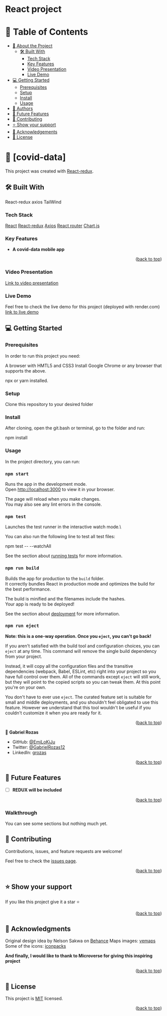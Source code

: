 # React project
<a name="readme-top"></a>

<!-- TABLE OF CONTENTS -->

# 📗 Table of Contents

- [📖 About the Project](#about-project)
  - [🛠 Built With](#built-with)
    - [Tech Stack](#tech-stack)
    - [Key Features](#key-features)
    - [Video Presentation](#video-presentation)
    - [Live Demo](#live-demo)
- [💻 Getting Started](#getting-started)
  - [Prerequisites](#prerequisites)
  - [Setup](#setup)
  - [Install](#install)
  - [Usage](#usage)
- [👥 Authors](#authors)
- [🔭 Future Features](#future-features)
- [🤝 Contributing](#contributing)
- [⭐️ Show your support](#support)
- [🙏 Acknowledgements](#acknowledgements)
- [📝 License](#license)

<!-- PROJECT DESCRIPTION -->

# 📖 [covid-data] <a name="about-project"></a>

This project was created with [React-redux](https://redux.js.org/introduction/installation).

## 🛠 Built With <a name="built-with"></a>

React-redux
axios
TailWind

### Tech Stack <a name="tech-stack"></a>

[React](https://github.com/facebook/create-react-app)
[React-redux](https://redux.js.org/introduction/installation)
[Axios](https://axios-http.com/docs/intro)
[React router](https://reactrouter.com/en/main)
[Chart.js](https://www.chartjs.org/)

<!-- Features -->

### Key Features <a name="key-features"></a>

- **A covid-data mobile app**

<p align="right">(<a href="#readme-top">back to top</a>)</p>

### Video Presentation <a name="video-presentation"></a>

[Link to video presentation](https://youtu.be/eEB3oMOrVAg)

### Live Demo <a name="live-demo"></a>

Feel free to check the live demo for this project
(deployed with render.com) [link to live demo](https://coviddata.onrender.com/)

<!-- GETTING STARTED -->

## 💻 Getting Started <a name="getting-started"></a>

### Prerequisites

In order to run this project you need:

A browser with HMTL5 and CSS3
Install Google Chrome or any browser that supports the above.

npx or yarn installed.

### Setup

Clone this repository to your desired folder

### Install

<!-- Install this project with: -->

After cloning, open the git.bash or terminal, go to the folder and run:

npm install

### Usage

In the project directory, you can run:

### `npm start`

Runs the app in the development mode.\
Open [http://localhost:3000](http://localhost:3000) to view it in your browser.

The page will reload when you make changes.\
You may also see any lint errors in the console.

### `npm test`

Launches the test runner in the interactive watch mode.\

You can also run the following line to test all test files: 

npm test -- --watchAll

See the section about [running tests](https://facebook.github.io/create-react-app/docs/running-tests) for more information.

### `npm run build`

Builds the app for production to the `build` folder.\
It correctly bundles React in production mode and optimizes the build for the best performance.

The build is minified and the filenames include the hashes.\
Your app is ready to be deployed!

See the section about [deployment](https://facebook.github.io/create-react-app/docs/deployment) for more information.

### `npm run eject`

**Note: this is a one-way operation. Once you `eject`, you can't go back!**

If you aren't satisfied with the build tool and configuration choices, you can `eject` at any time. This command will remove the single build dependency from your project.

Instead, it will copy all the configuration files and the transitive dependencies (webpack, Babel, ESLint, etc) right into your project so you have full control over them. All of the commands except `eject` will still work, but they will point to the copied scripts so you can tweak them. At this point you're on your own.

You don't have to ever use `eject`. The curated feature set is suitable for small and middle deployments, and you shouldn't feel obligated to use this feature. However we understand that this tool wouldn't be useful if you couldn't customize it when you are ready for it.

<p align="right">(<a href="#readme-top">back to top</a>)</p>

<!-- AUTHORS -->

👤 **Gabriel Rozas**

- GitHub: [@EmiLoKiJu](https://github.com/EmiLoKiJu)
- Twitter: [@GabrielRozas12](https://twitter.com/GabrielRozas12)
- LinkedIn: [grozas](https://www.linkedin.com/in/grozas/)

<p align="right">(<a href="#readme-top">back to top</a>)</p>

<!-- FUTURE FEATURES -->

## 🔭 Future Features <a name="future-features"></a>

- [ ] **REDUX will be included**

<p align="right">(<a href="#readme-top">back to top</a>)</p>

### Walkthrough

You can see some sections but nothing much yet.

<!-- CONTRIBUTING -->

## 🤝 Contributing <a name="contributing"></a>

Contributions, issues, and feature requests are welcome!

Feel free to check the [issues page](../../issues/).

<p align="right">(<a href="#readme-top">back to top</a>)</p>

<!-- SUPPORT -->

## ⭐️ Show your support <a name="support"></a>

If you like this project give it a star ⭐️

<p align="right">(<a href="#readme-top">back to top</a>)</p>

<!-- ACKNOWLEDGEMENTS -->

## 🙏 Acknowledgments <a name="acknowledgements"></a>

Original design idea by Nelson Sakwa on [Behance](https://www.behance.net/gallery/31579789/Ballhead-App-(Free-PSDs))
Maps images: [vemaps](https://vemaps.com/)
Some of the icons: [iconpacks](https://www.iconpacks.net/)

**And finally, I would like to thank to Microverse for giving this inspiring project**

<p align="right">(<a href="#readme-top">back to top</a>)</p>

<!-- LICENSE -->

## 📝 License <a name="license"></a>

This project is [MIT](./MIT.md) licensed.

<p align="right">(<a href="#readme-top">back to top</a>)</p>
